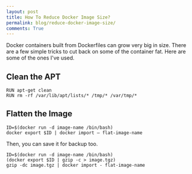 ```yaml
---
layout: post
title: How To Reduce Docker Image Size?
permalink: blog/reduce-docker-image-size/
comments: True
---
```


Docker containers built from Dockerfiles can grow very big in size. There are a few simple tricks to cut back on some of the container fat. Here are some of the ones I've used.
## Clean the APT
```
RUN apt-get clean
RUN rm -rf /var/lib/apt/lists/* /tmp/* /var/tmp/*
```
## Flatten the Image
```
ID=$(docker run -d image-name /bin/bash)
docker export $ID | docker import – flat-image-name
```
Then, you can save it for backup too.
```
ID=$(docker run -d image-name /bin/bash)
(docker export $ID | gzip -c > image.tgz)
gzip -dc image.tgz | docker import - flat-image-name
```
